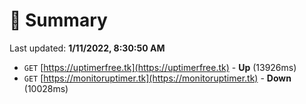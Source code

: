 # 📖 Summary
Last updated: **1/11/2022, 8:30:50 AM**

- `GET` [https://uptimerfree.tk](https://uptimerfree.tk) - **Up** (13926ms)
- `GET` [https://monitoruptimer.tk](https://monitoruptimer.tk) - **Down** (10028ms)
